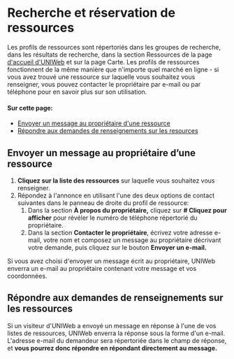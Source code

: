 # Recherche et réservation de ressources

Les profils de ressources sont répertoriés dans les groupes de recherche, dans les résultats de recherche, dans la section Ressources de la page [d'accueil d'UNIWeb](../../navigating-uniweb/the-home-page.md) et sur la page Carte. Les profils de ressources fonctionnent de la même manière que n'importe quel marché en ligne - si vous avez trouvé une ressource sur laquelle vous souhaitez vous renseigner, vous pouvez contacter le propriétaire par e-mail ou par téléphone pour en savoir plus sur son utilisation.

#### Sur cette page:

* [Envoyer un message au propriétaire d'une ressource](finding-and-reserving-resources.md#sending-a-message-to-a-resource-owner)
* [Répondre aux demandes de renseignements sur les resources](finding-and-reserving-resources.md#responding-to-resource-inquiries)

## **Envoyer un message au propriétaire d’une ressource**

1. **Cliquez sur la liste des ressources** sur laquelle vous souhaitez vous renseigner.
2. Répondez à l'annonce en utilisant l'une des deux options de contact suivantes dans le panneau de droite du profil de ressource: 
   1. Dans la section **À propos du propriétaire,** cliquez sur **\# Cliquez pour afficher** pour révéler le numéro de téléphone répertorié du propriétaire.
   2. Dans la section **Contacter le propriétaire**, écrivez votre adresse e-mail, votre nom et composez un message au propriétaire décrivant votre demande, puis cliquez sur le bouton **Envoyer un e-mail.**

Si vous avez choisi d'envoyer un message écrit au propriétaire, UNIWeb enverra un e-mail au propriétaire contenant votre message et vos coordonnées.

## **Répondre aux demandes de renseignements sur les ressources**

Si un visiteur d'UNIWeb a envoyé un message en réponse à l'une de vos listes de ressources, UNIWeb enverra la réponse sous la forme d'un e-mail. L'adresse e-mail du demandeur sera répertoriée dans le champ de réponse, et **vous pourrez donc répondre en répondant directement au message.**



